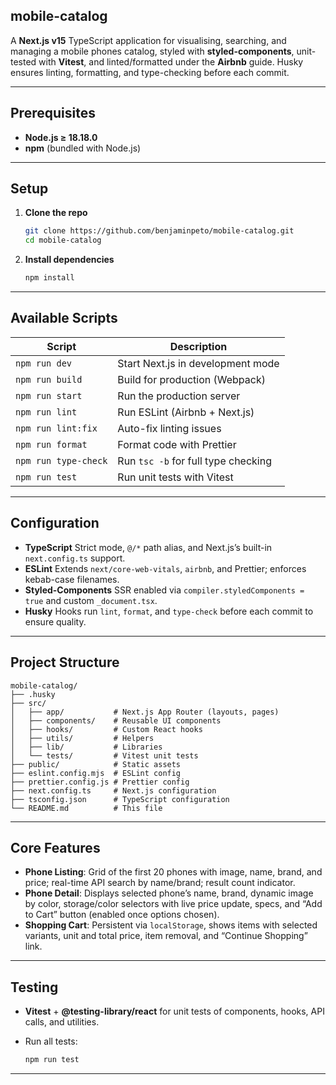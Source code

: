 ## mobile-catalog

A **Next.js v15** TypeScript application for visualising, searching, and
managing a mobile phones catalog, styled with **styled-components**, unit-tested
with **Vitest**, and linted/formatted under the **Airbnb** guide. Husky ensures
linting, formatting, and type-checking before each commit.

---

## Prerequisites

- **Node.js ≥ 18.18.0**
- **npm** (bundled with Node.js)

---

## Setup

1. **Clone the repo**

   ```bash
   git clone https://github.com/benjaminpeto/mobile-catalog.git
   cd mobile-catalog
   ```

2. **Install dependencies**

   ```bash
   npm install
   ```

---

## Available Scripts

| Script               | Description                         |
| -------------------- | ----------------------------------- |
| `npm run dev`        | Start Next.js in development mode   |
| `npm run build`      | Build for production (Webpack)      |
| `npm run start`      | Run the production server           |
| `npm run lint`       | Run ESLint (Airbnb + Next.js)       |
| `npm run lint:fix`   | Auto-fix linting issues             |
| `npm run format`     | Format code with Prettier           |
| `npm run type-check` | Run `tsc -b` for full type checking |
| `npm run test`       | Run unit tests with Vitest          |

---

## Configuration

- **TypeScript** Strict mode, `@/*` path alias, and Next.js’s built-in
  `next.config.ts` support.
- **ESLint** Extends `next/core-web-vitals`, `airbnb`, and Prettier; enforces
  kebab-case filenames.
- **Styled-Components** SSR enabled via `compiler.styledComponents = true` and
  custom `_document.tsx`.
- **Husky** Hooks run `lint`, `format`, and `type-check` before each commit to
  ensure quality.

---

## Project Structure

```
mobile-catalog/
├── .husky
├── src/
│   ├── app/           # Next.js App Router (layouts, pages)
│   ├── components/    # Reusable UI components
│   ├── hooks/         # Custom React hooks
│   ├── utils/         # Helpers
│   ├── lib/           # Libraries
│   └── tests/         # Vitest unit tests
├── public/            # Static assets
├── eslint.config.mjs  # ESLint config
├── prettier.config.js # Prettier config
├── next.config.ts     # Next.js configuration
├── tsconfig.json      # TypeScript configuration
└── README.md          # This file
```

---

## Core Features

- **Phone Listing**: Grid of the first 20 phones with image, name, brand, and
  price; real-time API search by name/brand; result count indicator.
- **Phone Detail**: Displays selected phone’s name, brand, dynamic image by
  color, storage/color selectors with live price update, specs, and “Add to
  Cart” button (enabled once options chosen).
- **Shopping Cart**: Persistent via `localStorage`, shows items with selected
  variants, unit and total price, item removal, and “Continue Shopping” link.

---

## Testing

- **Vitest** + **@testing-library/react** for unit tests of components, hooks,
  API calls, and utilities.
- Run all tests:

  ```bash
  npm run test
  ```

---
